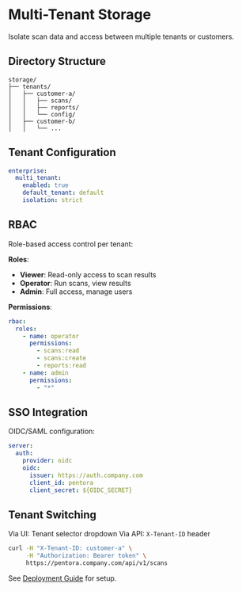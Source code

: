 # Multi-Tenant Storage

Isolate scan data and access between multiple tenants or customers.

## Directory Structure

```
storage/
├── tenants/
│   ├── customer-a/
│   │   ├── scans/
│   │   ├── reports/
│   │   └── config/
│   ├── customer-b/
│   │   └── ...
```

## Tenant Configuration

```yaml
enterprise:
  multi_tenant:
    enabled: true
    default_tenant: default
    isolation: strict
```

## RBAC

Role-based access control per tenant:

**Roles**:
- **Viewer**: Read-only access to scan results
- **Operator**: Run scans, view results
- **Admin**: Full access, manage users

**Permissions**:
```yaml
rbac:
  roles:
    - name: operator
      permissions:
        - scans:read
        - scans:create
        - reports:read
    - name: admin
      permissions:
        - "*"
```

## SSO Integration

OIDC/SAML configuration:
```yaml
server:
  auth:
    provider: oidc
    oidc:
      issuer: https://auth.company.com
      client_id: pentora
      client_secret: ${OIDC_SECRET}
```

## Tenant Switching

Via UI: Tenant selector dropdown
Via API: `X-Tenant-ID` header

```bash
curl -H "X-Tenant-ID: customer-a" \
     -H "Authorization: Bearer token" \
     https://pentora.company.com/api/v1/scans
```

See [Deployment Guide](/deployment/server-mode) for setup.
